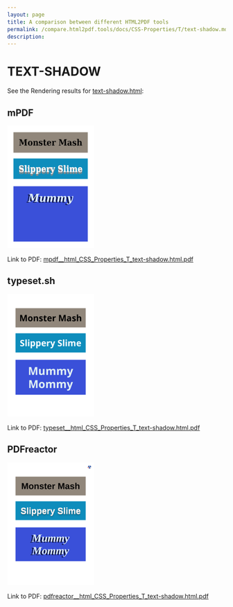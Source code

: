 ```yaml
---
layout: page
title: A comparison between different HTML2PDF tools
permalink: /compare.html2pdf.tools/docs/CSS-Properties/T/text-shadow.md
description: 
---
```


# TEXT-SHADOW

See the Rendering results for [text-shadow.html](/html/CSS%20Properties/T/text-shadow.html):

## mPDF
![](mpdf__html_CSS_Properties_T_text-shadow.html.png) 

Link to PDF: [mpdf__html_CSS_Properties_T_text-shadow.html.pdf](mpdf__html_CSS_Properties_T_text-shadow.html.pdf)

## typeset.sh
![](typeset__html_CSS_Properties_T_text-shadow.html.png) 

Link to PDF: [typeset__html_CSS_Properties_T_text-shadow.html.pdf](typeset__html_CSS_Properties_T_text-shadow.html.pdf)

## PDFreactor
![](pdfreactor__html_CSS_Properties_T_text-shadow.html.png) 

Link to PDF: [pdfreactor__html_CSS_Properties_T_text-shadow.html.pdf](pdfreactor__html_CSS_Properties_T_text-shadow.html.pdf)
